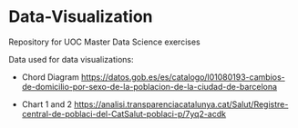 # Data-Visualization
Repository for UOC Master Data Science exercises

Data used for data visualizations:
* Chord Diagram
https://datos.gob.es/es/catalogo/l01080193-cambios-de-domicilio-por-sexo-de-la-poblacion-de-la-ciudad-de-barcelona

* Chart 1 and 2
https://analisi.transparenciacatalunya.cat/Salut/Registre-central-de-poblaci-del-CatSalut-poblaci-p/7yq2-acdk
